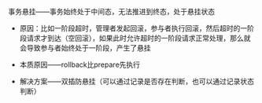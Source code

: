 事务悬挂——事务始终处于中间态，无法推进到终态，处于悬挂状态

* 原因：比如一阶段超时，管理者发起回滚，参与者执行回滚，然后超时的一阶段请求才到达（空回滚），如果此时允许超时的一阶段请求正常处理，那么就会导致参与者始终处于一阶段，产生了悬挂

* 本质原因——rollback比prepare先执行

* 解决方案——双插防悬挂（可以通过记录是否存在判断，也可以通过记录状态判断）
